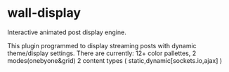 # wall-display
Interactive animated post display engine. 

This plugin programmed to display streaming posts with dynamic theme/display settings. 
There are currently:
12+ color pallettes,
2 modes(onebyone&grid)
2 content types ( static,dynamic[sockets.io,ajax] )




